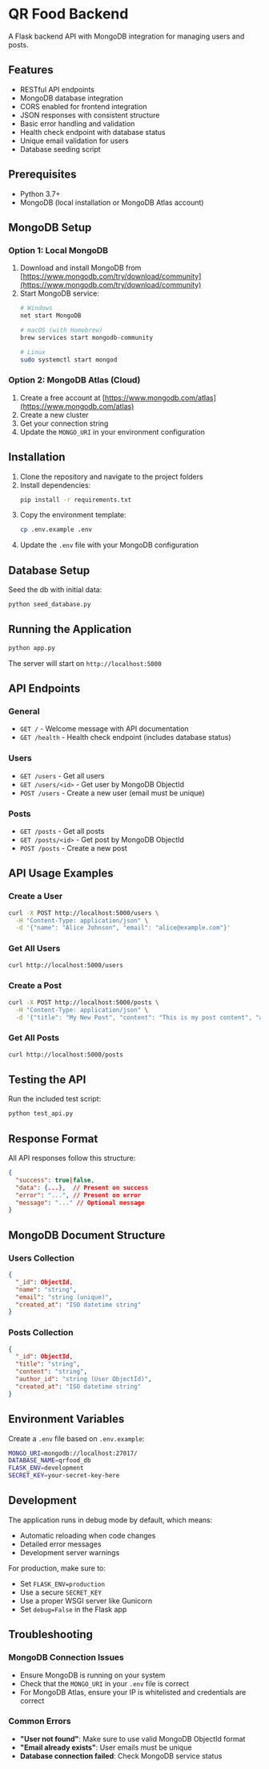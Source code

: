# QR Food Backend

A Flask backend API with MongoDB integration for managing users and posts.

## Features

- RESTful API endpoints
- MongoDB database integration
- CORS enabled for frontend integration
- JSON responses with consistent structure
- Basic error handling and validation
- Health check endpoint with database status
- Unique email validation for users
- Database seeding script

## Prerequisites

- Python 3.7+
- MongoDB (local installation or MongoDB Atlas account)

## MongoDB Setup

### Option 1: Local MongoDB
1. Download and install MongoDB from [https://www.mongodb.com/try/download/community](https://www.mongodb.com/try/download/community)
2. Start MongoDB service:
   ```bash
   # Windows
   net start MongoDB
   
   # macOS (with Homebrew)
   brew services start mongodb-community
   
   # Linux
   sudo systemctl start mongod
   ```

### Option 2: MongoDB Atlas (Cloud)
1. Create a free account at [https://www.mongodb.com/atlas](https://www.mongodb.com/atlas)
2. Create a new cluster
3. Get your connection string
4. Update the `MONGO_URI` in your environment configuration

## Installation

1. Clone the repository and navigate to the project folders
2. Install dependencies:
   ```bash
   pip install -r requirements.txt
   ```
3. Copy the environment template:
   ```bash
   cp .env.example .env
   ```
4. Update the `.env` file with your MongoDB configuration

## Database Setup

Seed the db with initial data:
```bash
python seed_database.py
```

## Running the Application

```bash
python app.py
```

The server will start on `http://localhost:5000`

## API Endpoints

### General
- `GET /` - Welcome message with API documentation
- `GET /health` - Health check endpoint (includes database status)

### Users
- `GET /users` - Get all users
- `GET /users/<id>` - Get user by MongoDB ObjectId
- `POST /users` - Create a new user (email must be unique)

### Posts
- `GET /posts` - Get all posts
- `GET /posts/<id>` - Get post by MongoDB ObjectId
- `POST /posts` - Create a new post

## API Usage Examples

### Create a User
```bash
curl -X POST http://localhost:5000/users \
  -H "Content-Type: application/json" \
  -d '{"name": "Alice Johnson", "email": "alice@example.com"}'
```

### Get All Users
```bash
curl http://localhost:5000/users
```

### Create a Post
```bash
curl -X POST http://localhost:5000/posts \
  -H "Content-Type: application/json" \
  -d '{"title": "My New Post", "content": "This is my post content", "author_id": "USER_OBJECT_ID_HERE"}'
```

### Get All Posts
```bash
curl http://localhost:5000/posts
```

## Testing the API

Run the included test script:
```bash
python test_api.py
```

## Response Format

All API responses follow this structure:

```json
{
  "success": true|false,
  "data": {...},  // Present on success
  "error": "...", // Present on error
  "message": "..." // Optional message
}
```

## MongoDB Document Structure

### Users Collection
```json
{
  "_id": ObjectId,
  "name": "string",
  "email": "string (unique)",
  "created_at": "ISO datetime string"
}
```

### Posts Collection
```json
{
  "_id": ObjectId,
  "title": "string",
  "content": "string", 
  "author_id": "string (User ObjectId)",
  "created_at": "ISO datetime string"
}
```

## Environment Variables

Create a `.env` file based on `.env.example`:

```bash
MONGO_URI=mongodb://localhost:27017/
DATABASE_NAME=qrfood_db
FLASK_ENV=development
SECRET_KEY=your-secret-key-here
```

## Development

The application runs in debug mode by default, which means:
- Automatic reloading when code changes
- Detailed error messages
- Development server warnings

For production, make sure to:
- Set `FLASK_ENV=production`
- Use a secure `SECRET_KEY`
- Use a proper WSGI server like Gunicorn
- Set `debug=False` in the Flask app

## Troubleshooting

### MongoDB Connection Issues
- Ensure MongoDB is running on your system
- Check that the `MONGO_URI` in your `.env` file is correct
- For MongoDB Atlas, ensure your IP is whitelisted and credentials are correct

### Common Errors
- **"User not found"**: Make sure to use valid MongoDB ObjectId format
- **"Email already exists"**: User emails must be unique
- **Database connection failed**: Check MongoDB service status
